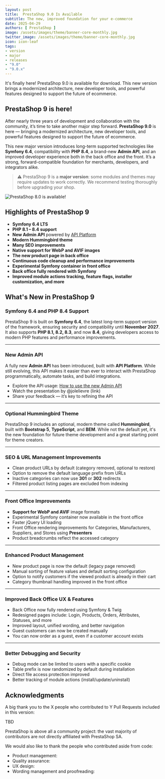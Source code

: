 ```yaml
---
layout: post
title:  PrestaShop 9.0 Is Available
subtitle: The new, improved foundation for your e-commerce
date: 2025-04-29
authors: [ PrestaShop ]
image: /assets/images/theme/banner-core-monthly.jpg
twitter_image: /assets/images/theme/banner-core-monthly.jpg
icon: icon-leaf
tags:
- version
- major
- releases
- "9.0"
- "9.0.x"
---
```


It's finally here! PrestaShop 9.0 is available for download. This new version brings a modernized architecture, new developer tools, and powerful features designed to support the future of ecommerce.

## PrestaShop 9 is here!

After nearly three years of development and collaboration with the community, it’s time to take another major step forward. **PrestaShop 9.0** is here — bringing a modernized architecture, new developer tools, and powerful features designed to support the future of ecommerce.

This new major version introduces long-term supported technologies like **Symfony 6.4**, compatibility with **PHP 8.4**, a brand-new **Admin API**, and an improved developer experience both in the back office and the front. It’s a strong, forward-compatible foundation for merchants, developers, and integrators alike.

> ⚠️ PrestaShop 9 is a **major version**: some modules and themes may require updates to work correctly. We recommend testing thoroughly before upgrading your shop.


![PrestaShop 8.0 is available!](/assets/images/2022/10/bannerPS8.png)

## Highlights of PrestaShop 9

- **Symfony 6.4 LTS**  
- **PHP 8.1 – 8.4 support**
- **New Admin API** powered by [API Platform](#)
- **Modern Hummingbird theme**
- **Many SEO improvements**
- **Native support for WebP and AVIF images**
- **The new product page in back office**
- **Continuous code cleanup and performance improvements**
- **Experimental Symfony container in front office**
- **Back office fully rendered with Symfony**
- **Improved module actions tracking, feature flags, installer customization, and more**

## What's New in PrestaShop 9

### Symfony 6.4 and PHP 8.4 Support

PrestaShop 9 is built on **Symfony 6.4**, the latest long-term support version of the framework, ensuring security and compatibility until **November 2027**. It also supports **PHP 8.1, 8.2, 8.3**, and now **8.4**, giving developers access to modern PHP features and performance improvements.

---

### New Admin API

A fully new **Admin API** has been introduced, built with **API Platform**. While still evolving, this API makes it easier than ever to interact with PrestaShop programmatically, automate tasks, and build integrations.

- Explore the API usage: [How to use the new Admin API](#)
- Watch the presentation by @jolelievre (link)
- Share your feedback — it’s key to refining the API

---

### Optional Hummingbird Theme

PrestaShop 9 includes an optional, modern theme called **Hummingbird**, built with **Bootstrap 5**, **TypeScript**, and **BEM**. While not the default yet, it's the new foundation for future theme development and a great starting point for theme creators.

---

### SEO & URL Management Improvements

- Clean product URLs by default (category removed, optional to restore)
- Option to remove the default language prefix from URLs
- Inactive categories can now use **301** or **302** redirects
- Filtered product listing pages are excluded from indexing

---

### Front Office Improvements

- **Support for WebP and AVIF** image formats
- Experimental Symfony container now available in the front office
- Faster jQuery UI loading
- Front Office rendering improvements for Categories, Manufacturers, Suppliers, and Stores using **Presenters**
- Product breadcrumbs reflect the accessed category

---

### Enhanced Product Management

- New product page is now the default (legacy page removed)
- Manual sorting of feature values and default sorting configuration
- Option to notify customers if the viewed product is already in their cart
- Category thumbnail handling improved in the front office

---

### Improved Back Office UX & Features

- Back Office now fully rendered using Symfony & Twig
- Redesigned pages include: Login, Products, Orders, Attributes, Statuses, and more
- Improved layout, unified wording, and better navigation
- Guest customers can now be created manually
- You can now order as a guest, even if a customer account exists

---

### Better Debugging and Security

- Debug mode can be limited to users with a specific cookie
- Table prefix is now randomized by default during installation
- Direct file access protection improved
- Better tracking of module actions (install/update/uninstall)

## Acknowledgments

A big thank you to the X people who contributed to Y Pull Requests included in this version:

TBD

PrestaShop is above all a community project: the vast majority of contributors are not directly affiliated with PrestaShop SA.

We would also like to thank the people who contributed aside from code:

- Product management: 
- Quality assurance: 
- UX design: 
- Wording management and proofreading: 

